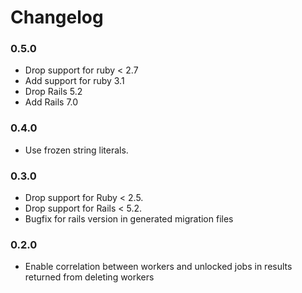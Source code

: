 # Changelog

### 0.5.0
- Drop support for ruby < 2.7
- Add support for ruby 3.1
- Drop Rails 5.2
- Add Rails 7.0

### 0.4.0
- Use frozen string literals.

### 0.3.0
* Drop support for Ruby < 2.5.
* Drop support for Rails < 5.2.
* Bugfix for rails version in generated migration files

### 0.2.0
* Enable correlation between workers and unlocked jobs in results returned from deleting workers
